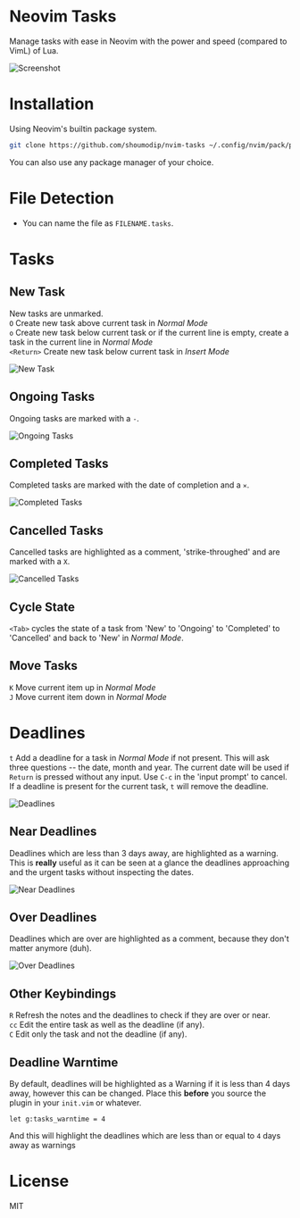 # Neovim Tasks
Manage tasks with ease in Neovim with the power and speed (compared to VimL) of Lua.

![Screenshot](img/main.png)

# Installation
Using Neovim's builtin package system.
```sh
git clone https://github.com/shoumodip/nvim-tasks ~/.config/nvim/pack/plugins/start/nvim-tasks
```

You can also use any package manager of your choice.

# File Detection
- You can name the file as `FILENAME.tasks`.

# Tasks
## New Task
New tasks are unmarked.\
`O` Create new task above current task in *Normal Mode*\
`o` Create new task below current task or if the current line is empty, create a task in the current line in *Normal Mode*\
`<Return>` Create new task below current task in *Insert Mode*

![New Task](img/new.png)

## Ongoing Tasks
Ongoing tasks are marked with a `-`.

![Ongoing Tasks](img/ongoing.png)

## Completed Tasks
Completed tasks are marked with the date of completion and a `✕`.

![Completed Tasks](img/completed.png)

## Cancelled Tasks
Cancelled tasks are highlighted as a comment, 'strike-throughed' and are marked with a `X`.

![Cancelled Tasks](img/cancelled.png)

## Cycle State
`<Tab>` cycles the state of a task from 'New' to 'Ongoing' to 'Completed' to 'Cancelled' and back to 'New' in *Normal Mode*.

## Move Tasks
`K` Move current item up in *Normal Mode*\
`J` Move current item down in *Normal Mode*

# Deadlines
`t` Add a deadline for a task in *Normal Mode* if not present. This will ask three questions -- the date, month and year. The current date will be used if `Return` is pressed without any input. Use `C-c` in the 'input prompt' to cancel. If a deadline is present for the current task, `t` will remove the deadline.

![Deadlines](img/deadline.png)

## Near Deadlines
Deadlines which are less than 3 days away, are highlighted as a warning. This is **really** useful as it can be seen at a glance the deadlines approaching and the urgent tasks without inspecting the dates.

![Near Deadlines](img/deadline_near.png)

## Over Deadlines
Deadlines which are over are highlighted as a comment, because they don't matter anymore (duh).

![Over Deadlines](img/deadline_over.png)

## Other Keybindings
`R` Refresh the notes and the deadlines to check if they are over or near.\
`cc` Edit the entire task as well as the deadline (if any).\
`C` Edit only the task and not the deadline (if any).

## Deadline Warntime
By default, deadlines will be highlighted as a Warning if it is less than 4 days away, however this can be changed. Place this **before** you source the plugin in your `init.vim` or whatever.
```vim
let g:tasks_warntime = 4
```
And this will highlight the deadlines which are less than or equal to `4` days away as warnings

# License
MIT
